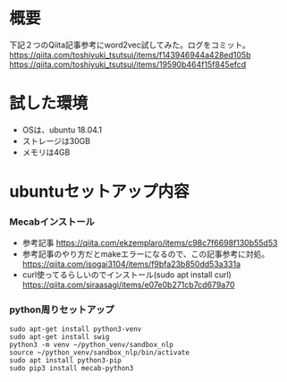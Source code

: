 # 概要
下記２つのQiita記事参考にword2vec試してみた。ログをコミット。
https://qiita.com/toshiyuki_tsutsui/items/f143946944a428ed105b
https://qiita.com/toshiyuki_tsutsui/items/19590b464f15f845efcd

# 試した環境
* OSは、ubuntu 18.04.1
* ストレージは30GB
* メモリは4GB

# ubuntuセットアップ内容
### Mecabインストール
* 参考記事 https://qiita.com/ekzemplaro/items/c98c7f6698f130b55d53
* 参考記事のやり方だとmakeエラーになるので、この記事参考に対処。https://qiita.com/isogai3104/items/f9bfa23b850dd53a331a
* curl使ってるらしいのでインストール(sudo apt install curl) https://qiita.com/siraasagi/items/e07e0b271cb7cd679a70


### python周りセットアップ
```
sudo apt-get install python3-venv
sudo apt-get install swig
python3 -m venv ~/python_venv/sandbox_nlp
source ~/python_venv/sandbox_nlp/bin/activate
sudo apt install python3-pip
sudo pip3 install mecab-python3
```
